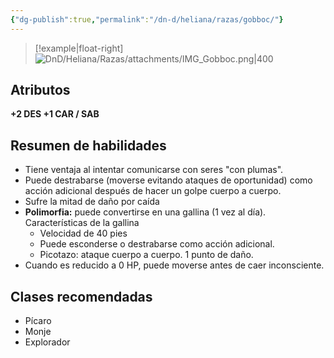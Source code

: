 ```yaml
---
{"dg-publish":true,"permalink":"/dn-d/heliana/razas/gobboc/"}
---
```


>[!example|float-right]
![DnD/Heliana/Razas/attachments/IMG_Gobboc.png|400](/img/user/DnD/Heliana/Razas/attachments/IMG_Gobboc.png)

## Atributos
**+2 DES +1 CAR / SAB**

## Resumen de habilidades
- Tiene ventaja al intentar comunicarse con seres "con plumas".
- Puede destrabarse (moverse evitando ataques de oportunidad) como acción adicional después de hacer un golpe cuerpo a cuerpo.
- Sufre la mitad de daño por caída
- **Polimorfia:** puede convertirse en una gallina (1 vez al día). Características de la gallina
	- Velocidad de 40 pies
	- Puede esconderse o destrabarse como acción adicional.
	- Picotazo: ataque cuerpo a cuerpo. 1 punto de daño.
- Cuando es reducido a 0 HP, puede moverse antes de caer inconsciente.

## Clases recomendadas
- Pícaro
- Monje
- Explorador